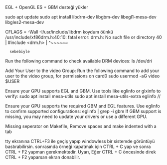 


EGL + OpenGL ES + GBM desteği yükler

sudo apt update
sudo apt install libdrm-dev libgbm-dev libegl1-mesa-dev libgles2-mesa-dev


CFLAGS = -Wall -I/usr/include/libdrm
koydum öünkü 
/usr/include/xf86drm.h:40:10: fatal error: drm.h: No such file or directory
   40 | #include <drm.h>
      |          ^~~~~~~

      sebebiyle

Run the following command to check available DRM devices:
ls /dev/dri 

Add Your User to the video Group: Run the following command to add your user to the video group, for permissions on card0
sudo usermod -aG video $USER


Ensure your GPU supports EGL and GBM. Use tools like eglinfo or glxinfo to verify:
sudo apt install mesa-utils
sudo apt install mesa-utils-extra
eglinfo //


Ensure your GPU supports the required GBM and EGL features. Use eglinfo to confirm supported configurations:
eglinfo | grep -i gbm
If GBM support is missing, you may need to update your drivers or use a different GPU.

Missing seperator on Makefile,
Remove spaces and make indented with a tab

tty ekranına CTRL+F3 ile geçiş yapıp windowless bir sistemde görüntüyü bastırabilirsin.
sonrasında örneği kapatmak için CTRL + C yap ve sonra CTRL + F2 yapman gerekmektedir. Uyarı, Eğer CTRL + C öncesinde direk CTRL + F2 yaparsan ekran donabilir.